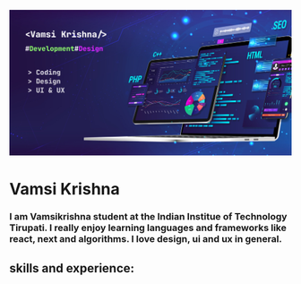 
![Futuristic Tech Cover](https://github.com/vamsikrishnacr7/vamsikrishnacr7/blob/main/Desktop%20-%201.png)
# Vamsi Krishna

### I am Vamsikrishna student at the Indian Institue of Technology Tirupati. I really enjoy learning languages and frameworks like react, next and algorithms. I love design, ui and ux in general.

## skills and experience:


